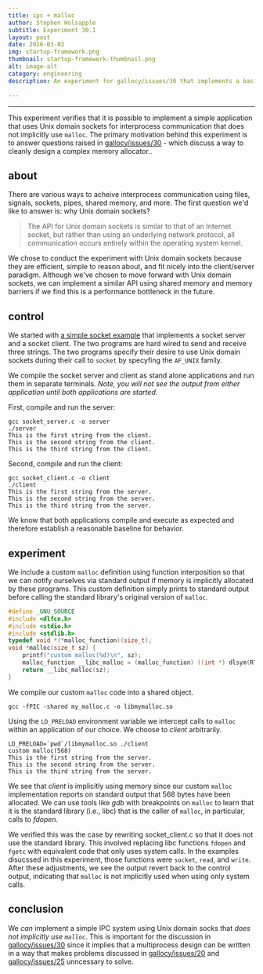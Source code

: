 ```yaml
---
title: ipc + malloc
author: Stephen Holsapple
subtitle: Experiment 30.1
layout: post
date: 2016-03-02
img: startup-framework.png
thumbnail: startup-framework-thumbnail.png
alt: image-alt
category: engineering
description: An experiment for gallocy/issues/30 that implements a basic IPC scenario with a custom memory allocator.

---
```


--------

This experiment verifies that it is possible to implement a simple application
that uses Unix domain sockets for interprocess communication that does not
implicitly use `malloc`. The primary motivation behind this experiment is to
answer questions raised in
[gallocy/issues/30](https://github.com/sholsapp/gallocy/issues/30) - which
discuss a way to cleanly design a complex memory allocator..

## about

There are various ways to acheive interprocess communication using files,
signals, sockets, pipes, shared memory, and more. The first question we'd like
to answer is: why Unix domain sockets?

> The API for Unix domain sockets is similar to that of an Internet socket, but
rather than using an underlying network protocol, all communication occurs
entirely within the operating system kernel.

We chose to conduct the experiment with Unix domain sockets because they are
efficient, simple to reason about, and fit nicely into the client/server
paradigm. Although we've chosen to move forward with Unix domain sockets, we
can implement a similar API using shared memory and memory barriers if we find
this is a performance bottleneck in the future.

## control

We started with [a simple socket
example](https://www.cs.cf.ac.uk/Dave/C/node28.html) that implements a socket
server and a socket client. The two programs are hard wired to send and receive
three strings. The two programs specify their desire to use Unix domain sockets
during their call to `socket` by specyfing the `AF_UNIX` family.

We compile the socket server and client as stand alone applications and run
them in separate terminals. *Note, you will not see the output from either
application until both applications are started.*

First, compile and run the server:

```
gcc socket_server.c -o server
./server
This is the first string from the client.
This is the second string from the client.
This is the third string from the client.
```

Second, compile and run the client:

```
gcc socket_client.c -o client
./client
This is the first string from the server.
This is the second string from the server.
This is the third string from the server.
```

We know that both applications compile and execute as expected and therefore
establish a reasonable baseline for behavior.

## experiment

We include a custom `malloc` definition using function interposition so that
we can notify ourselves via standard output if memory is implicitly allocated
by these programs. This custom definition simply prints to standard output
before calling the standard library's original version of `malloc`.

```cpp
#define _GNU_SOURCE
#include <dlfcn.h>
#include <stdio.h>
#include <stdlib.h>
typedef void *(*malloc_function)(size_t);
void *malloc(size_t sz) {
    printf("custom malloc(%d)\n", sz);
    malloc_function __libc_malloc = (malloc_function) ((int *) dlsym(RTLD_NEXT, "malloc"));
    return __libc_malloc(sz);
}
```

We compile our custom `malloc` code into a shared object.

```
gcc -fPIC -shared my_malloc.c -o libmymalloc.so
```

Using the `LD_PRELOAD` environment variable we intercept calls to `malloc`
within an application of our choice. We choose to *client* arbitrarily.

```
LD_PRELOAD=`pwd`/libmymalloc.so ./client
custom malloc(568)
This is the first string from the server.
This is the second string from the server.
This is the third string from the server.
```

We see that *client* is implicitly using memory since our custom `malloc`
implementation reports on standard output that 568 bytes have been allocated.
We can use tools like *gdb* with breakpoints on `malloc` to learn that it is
the standard library (i.e., libc) that is the caller of `malloc`, in
particular, calls to *fdopen*.

We verified this was the case by rewriting socket_client.c so that it does not
use the standard library. This involved replacing libc functions `fdopen` and
`fgetc` with equivalent code that only uses system calls. In the examples
disucssed in this experiment, those functions were `socket`, `read`, and
`write`.  After these adjustments, we see the output revert back to the control
output, indicating that `malloc` is not implicitly used when using only system
calls.

## conclusion

We *can* implement a simple IPC system using Unix domain socks that *does not
implicitly use `malloc`*. This is important for the discussion in
[gallocy/issues/30](https://github.com/sholsapp/gallocy/issues/30) since it
implies that a multiprocess design can be written in a way that makes problems
discussed in [gallocy/issues/20](https://github.com/sholsapp/gallocy/issues/20)
and [gallocy/issues/25](https://github.com/sholsapp/gallocy/issues/25)
unncessary to solve.
